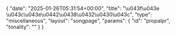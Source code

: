 {
    "date": "2025-01-26T05:31:54+00:00",
    "title": "\u043f\u043e \u043c\u043e\u0442\u0438\u0432\u0430\u043c",
    "type": "miscellaneous",
    "layout": "songpage",
    "params": {
        "id": "propalpr",
        "tonality": ""
    }
}